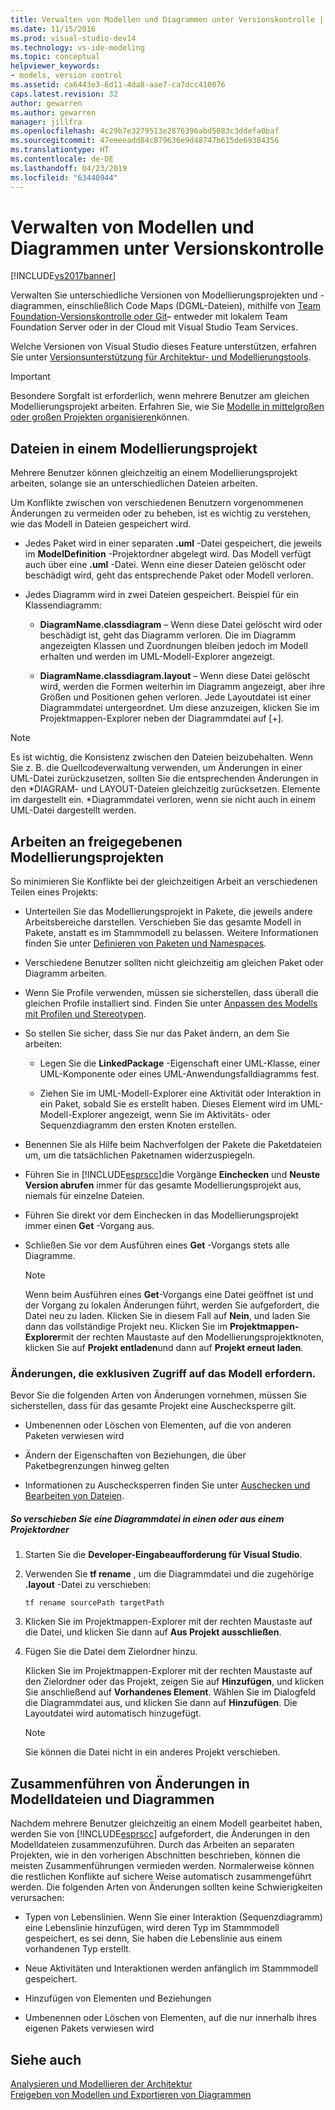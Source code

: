```yaml
---
title: Verwalten von Modellen und Diagrammen unter Versionskontrolle | Microsoft-Dokumentation
ms.date: 11/15/2016
ms.prod: visual-studio-dev14
ms.technology: vs-ide-modeling
ms.topic: conceptual
helpviewer_keywords:
- models, version control
ms.assetid: ca6443e3-6d11-4da8-aae7-ca7dcc410076
caps.latest.revision: 32
author: gewarren
ms.author: gewarren
manager: jillfra
ms.openlocfilehash: 4c29b7e3279513e2876396abd5083c3ddefa0baf
ms.sourcegitcommit: 47eeeeadd84c879636e9d48747b615de69384356
ms.translationtype: HT
ms.contentlocale: de-DE
ms.lasthandoff: 04/23/2019
ms.locfileid: "63440944"
---
```

# <a name="manage-models-and-diagrams-under-version-control"></a>Verwalten von Modellen und Diagrammen unter Versionskontrolle
[!INCLUDE[vs2017banner](../includes/vs2017banner.md)]

Verwalten Sie unterschiedliche Versionen von Modellierungsprojekten und -diagrammen, einschließlich Code Maps (DGML-Dateien), mithilfe von [Team Foundation-Versionskontrolle oder Git](http://msdn.microsoft.com/library/33267cee-fe5f-4aa3-b2cd-6d22ceace314)– entweder mit lokalem Team Foundation Server oder in der Cloud mit Visual Studio Team Services.  
  
 Welche Versionen von Visual Studio dieses Feature unterstützen, erfahren Sie unter [Versionsunterstützung für Architektur- und Modellierungstools](../modeling/what-s-new-for-design-in-visual-studio.md#VersionSupport).  
  
> [!IMPORTANT]
> Besondere Sorgfalt ist erforderlich, wenn mehrere Benutzer am gleichen Modellierungsprojekt arbeiten. Erfahren Sie, wie Sie [Modelle in mittelgroßen oder großen Projekten organisieren](../modeling/structure-your-modeling-solution.md)können.  
  
## <a name="ModelingProjects"></a> Dateien in einem Modellierungsprojekt  
 Mehrere Benutzer können gleichzeitig an einem Modellierungsprojekt arbeiten, solange sie an unterschiedlichen Dateien arbeiten.  
  
 Um Konflikte zwischen von verschiedenen Benutzern vorgenommenen Änderungen zu vermeiden oder zu beheben, ist es wichtig zu verstehen, wie das Modell in Dateien gespeichert wird.  
  
- Jedes Paket wird in einer separaten **.uml** -Datei gespeichert, die jeweils im **ModelDefinition** -Projektordner abgelegt wird. Das Modell verfügt auch über eine **.uml** -Datei. Wenn eine dieser Dateien gelöscht oder beschädigt wird, geht das entsprechende Paket oder Modell verloren.  
  
- Jedes Diagramm wird in zwei Dateien gespeichert. Beispiel für ein Klassendiagramm:  
  
    - **DiagramName.classdiagram** – Wenn diese Datei gelöscht wird oder beschädigt ist, geht das Diagramm verloren. Die im Diagramm angezeigten Klassen und Zuordnungen bleiben jedoch im Modell erhalten und werden im UML-Modell-Explorer angezeigt.  
  
    - **DiagramName.classdiagram.layout** – Wenn diese Datei gelöscht wird, werden die Formen weiterhin im Diagramm angezeigt, aber ihre Größen und Positionen gehen verloren. Jede Layoutdatei ist einer Diagrammdatei untergeordnet. Um diese anzuzeigen, klicken Sie im Projektmappen-Explorer neben der Diagrammdatei auf [+].  
  
> [!NOTE]
> Es ist wichtig, die Konsistenz zwischen den Dateien beizubehalten. Wenn Sie z. B. die Quellcodeverwaltung verwenden, um Änderungen in einer UML-Datei zurückzusetzen, sollten Sie die entsprechenden Änderungen in den *DIAGRAM- und LAYOUT-Dateien gleichzeitig zurücksetzen. Elemente im dargestellt ein. \*Diagrammdatei verloren, wenn sie nicht auch in einem UML-Datei dargestellt werden.  
  
## <a name="Shared"></a> Arbeiten an freigegebenen Modellierungsprojekten  
 So minimieren Sie Konflikte bei der gleichzeitigen Arbeit an verschiedenen Teilen eines Projekts:  
  
- Unterteilen Sie das Modellierungsprojekt in Pakete, die jeweils andere Arbeitsbereiche darstellen. Verschieben Sie das gesamte Modell in Pakete, anstatt es im Stammmodell zu belassen. Weitere Informationen finden Sie unter [Definieren von Paketen und Namespaces](../modeling/define-packages-and-namespaces.md).  
  
- Verschiedene Benutzer sollten nicht gleichzeitig am gleichen Paket oder Diagramm arbeiten.  
  
- Wenn Sie Profile verwenden, müssen sie sicherstellen, dass überall die gleichen Profile installiert sind. Finden Sie unter [Anpassen des Modells mit Profilen und Stereotypen](../modeling/customize-your-model-with-profiles-and-stereotypes.md).  
  
- So stellen Sie sicher, dass Sie nur das Paket ändern, an dem Sie arbeiten:  
  
    - Legen Sie die **LinkedPackage** -Eigenschaft einer UML-Klasse, einer UML-Komponente oder eines UML-Anwendungsfalldiagramms fest.  
  
    - Ziehen Sie im UML-Modell-Explorer eine Aktivität oder Interaktion in ein Paket, sobald Sie es erstellt haben. Dieses Element wird im UML-Modell-Explorer angezeigt, wenn Sie im Aktivitäts- oder Sequenzdiagramm den ersten Knoten erstellen.  
  
- Benennen Sie als Hilfe beim Nachverfolgen der Pakete die Paketdateien um, um die tatsächlichen Paketnamen widerzuspiegeln.  
  
- Führen Sie in [!INCLUDE[esprscc](../includes/esprscc-md.md)]die Vorgänge **Einchecken** und **Neuste Version abrufen** immer für das gesamte Modellierungsprojekt aus, niemals für einzelne Dateien.  
  
- Führen Sie direkt vor dem Einchecken in das Modellierungsprojekt immer einen **Get** -Vorgang aus.  
  
- Schließen Sie vor dem Ausführen eines **Get** -Vorgangs stets alle Diagramme.  
  
    > [!NOTE]
    > Wenn beim Ausführen eines **Get**-Vorgangs eine Datei geöffnet ist und der Vorgang zu lokalen Änderungen führt, werden Sie aufgefordert, die Datei neu zu laden. Klicken Sie in diesem Fall auf **Nein**, und laden Sie dann das vollständige Projekt neu. Klicken Sie im **Projektmappen-Explorer**mit der rechten Maustaste auf den Modellierungsprojektknoten, klicken Sie auf **Projekt entladen**und dann auf **Projekt erneut laden**.  
  
### <a name="Exclusive"></a> Änderungen, die exklusiven Zugriff auf das Modell erfordern.  
 Bevor Sie die folgenden Arten von Änderungen vornehmen, müssen Sie sicherstellen, dass für das gesamte Projekt eine Auschecksperre gilt.  
  
- Umbenennen oder Löschen von Elementen, auf die von anderen Paketen verwiesen wird  
  
- Ändern der Eigenschaften von Beziehungen, die über Paketbegrenzungen hinweg gelten  
  
- Informationen zu Auschecksperren finden Sie unter [Auschecken und Bearbeiten von Dateien](http://msdn.microsoft.com/library/eb404d63-c448-4994-9416-3e6d50ec554a).  
  
##### <a name="to-move-a-diagram-file-in-or-out-of-a-project-folder"></a>So verschieben Sie eine Diagrammdatei in einen oder aus einem Projektordner  
  
1. Starten Sie die **Developer-Eingabeaufforderung für Visual Studio**.  
  
2. Verwenden Sie **tf rename** , um die Diagrammdatei und die zugehörige **.layout** -Datei zu verschieben:  
  
     `tf rename sourcePath targetPath`  
  
3. Klicken Sie im Projektmappen-Explorer mit der rechten Maustaste auf die Datei, und klicken Sie dann auf **Aus Projekt ausschließen**.  
  
4. Fügen Sie die Datei dem Zielordner hinzu.  
  
     Klicken Sie im Projektmappen-Explorer mit der rechten Maustaste auf den Zielordner oder das Projekt, zeigen Sie auf **Hinzufügen**, und klicken Sie anschließend auf **Vorhandenes Element**. Wählen Sie im Dialogfeld die Diagrammdatei aus, und klicken Sie dann auf **Hinzufügen**. Die Layoutdatei wird automatisch hinzugefügt.  
  
    > [!NOTE]
    > Sie können die Datei nicht in ein anderes Projekt verschieben.  
  
## <a name="Merging"></a> Zusammenführen von Änderungen in Modelldateien und Diagrammen  
 Nachdem mehrere Benutzer gleichzeitig an einem Modell gearbeitet haben, werden Sie von [!INCLUDE[esprscc](../includes/esprscc-md.md)] aufgefordert, die Änderungen in den Modelldateien zusammenzuführen. Durch das Arbeiten an separaten Projekten, wie in den vorherigen Abschnitten beschrieben, können die meisten Zusammenführungen vermieden werden. Normalerweise können die restlichen Konflikte auf sichere Weise automatisch zusammengeführt werden. Die folgenden Arten von Änderungen sollten keine Schwierigkeiten verursachen:  
  
- Typen von Lebenslinien. Wenn Sie einer Interaktion (Sequenzdiagramm) eine Lebenslinie hinzufügen, wird deren Typ im Stammmodell gespeichert, es sei denn, Sie haben die Lebenslinie aus einem vorhandenen Typ erstellt.  
  
- Neue Aktivitäten und Interaktionen werden anfänglich im Stammmodell gespeichert.  
  
- Hinzufügen von Elementen und Beziehungen  
  
- Umbenennen oder Löschen von Elementen, auf die nur innerhalb ihres eigenen Pakets verwiesen wird  
  
## <a name="see-also"></a>Siehe auch  
 [Analysieren und Modellieren der Architektur](../modeling/analyze-and-model-your-architecture.md)   
 [Freigeben von Modellen und Exportieren von Diagrammen](../modeling/share-models-and-exporting-diagrams.md)
